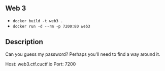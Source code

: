 ## Web 3

* `docker build -t web3 .`
* `docker run -d --rm -p 7200:80 web3`

## Description

Can you guess my password? Perhaps you'll need to find a way around it.

Host: web3.ctf.cuctf.io
Port: 7200
